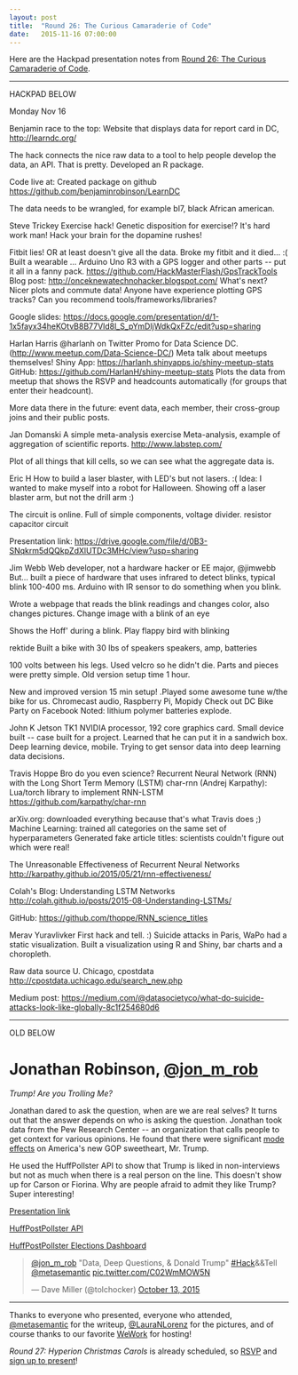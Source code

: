 ```yaml
---
layout: post
title:  "Round 26: The Curious Camaraderie of Code"
date:   2015-11-16 07:00:00
---
```


Here are the Hackpad presentation notes from [Round 26: The Curious Camaraderie of Code](http://www.meetup.com/DC-Hack-and-Tell/events/220231793/).

-------------

HACKPAD BELOW

Monday Nov 16

Benjamin
race to the top:
Website that displays data for report card in DC, 
http://learndc.org/

The hack connects the nice raw data to a tool to help people develop the data, an API. That is pretty. Developed an R package.

Code live at: Created package on github
https://github.com/benjaminrobinson/LearnDC
 
The data needs to be wrangled, for example bl7, black African american. 

Steve Trickey
 Exercise hack! Genetic disposition for exercise!?
 It's hard work man! Hack your brain for the dopamine rushes!  

Fitbit lies! OR at least doesn't give all the data.
Broke my fitbit and it died... :(
Built a wearable ... Arduino Uno R3 with a GPS logger and other parts -- put it all in a fanny pack. 
https://github.com/HackMasterFlash/GpsTrackTools
Blog post: http://onceknewatechnohacker.blogspot.com/
What's next? Nicer plots and commute data!
Anyone have experience plotting GPS tracks? Can you recommend tools/frameworks/libraries?

Google slides: https://docs.google.com/presentation/d/1-1x5fayx34heKOtvB8B77Vld8l_S_pYmDIjWdkQxFZc/edit?usp=sharing

Harlan Harris
@harlanh on Twitter
Promo for Data Science DC. (http://www.meetup.com/Data-Science-DC/)
Meta talk about meetups themselves! 
Shiny App: https://harlanh.shinyapps.io/shiny-meetup-stats
GitHub: https://github.com/HarlanH/shiny-meetup-stats
Plots the data from meetup that shows the RSVP and headcounts automatically (for groups that enter their headcount).  

More data there in the future: event data, each member, their cross-group joins and their public posts.

Jan Domanski
A simple meta-analysis exercise
Meta-analysis, example of aggregation of scientific reports.
http://www.labstep.com/

Plot of all things that kill cells, so we can see what the aggregate data is.
  
Eric H
How to build a laser blaster, with LED's but not lasers. :(
Idea: I wanted to make myself into a robot for Halloween.
Showing off a laser blaster arm, but not the drill arm :)

The circuit is online.
Full of simple components, voltage divider. resistor capacitor circuit

Presentation link:
https://drive.google.com/file/d/0B3-SNqkrm5dQQkpZdXlUTDc3MHc/view?usp=sharing

Jim Webb
Web developer, not a hardware hacker or EE major, @jimwebb
But... built a piece of hardware that uses infrared to detect blinks, typical blink 100-400 ms. 
Arduino with IR sensor to do something when you blink.

Wrote a webpage that reads the blink readings and changes color, also changes pictures.
Change image with a blink of an eye

Shows the Hoff' during a blink.
Play flappy bird with blinking

rektide
Built a bike with 30 lbs of speakers
speakers, amp, batteries
 
100 volts between his legs. Used velcro so he didn't die. Parts and pieces were pretty simple. Old version setup time 1 hour. 

New and improved version 15 min setup!
.Played some awesome tune w/the bike for us.
Chromecast audio, Raspberry Pi, Mopidy
Check out DC Bike Party on Facebook
Noted: lithium polymer batteries explode.

John K
Jetson TK1
NVIDIA processor, 192 core graphics card.
Small device built -- case built for a project.
Learned that he can put it in a sandwich box. 
Deep learning device, mobile. Trying to get sensor data into deep learning data decisions.      

Travis Hoppe
Bro do you even science?
Recurrent Neural Network (RNN) with the Long Short Term Memory (LSTM)
char-rnn (Andrej Karpathy): Lua/torch library to implement RNN-LSTM
https://github.com/karpathy/char-rnn

arXiv.org: downloaded everything because that's what Travis does ;)
Machine Learning: trained all categories on the same set of hyperparameters
Generated fake article titles: scientists couldn't figure out which were real!

The Unreasonable Effectiveness of Recurrent Neural Networks
http://karpathy.github.io/2015/05/21/rnn-effectiveness/

Colah's Blog: Understanding LSTM Networks
http://colah.github.io/posts/2015-08-Understanding-LSTMs/

GitHub: https://github.com/thoppe/RNN_science_titles

Merav Yuravlivker
First hack and tell. :)
Suicide attacks in Paris, WaPo had a static visualization. Built a visualization using R and Shiny, bar charts and a choropleth.  

Raw data source U. Chicago, cpostdata
http://cpostdata.uchicago.edu/search_new.php

Medium post:
https://medium.com/@datasocietyco/what-do-suicide-attacks-look-like-globally-8c1f254680d6

--------------------

OLD BELOW

# Jonathan Robinson, [@jon_m_rob](https://twitter.com/jon_m_rob)
_Trump! Are you Trolling Me?_

Jonathan dared to ask the question, when are we are real selves? 
It turns out that the answer depends on who is asking the question. 
Jonathan took data from the Pew Research Center -- an organization that calls people to get context for various opinions.
He found that there were significant [mode effects](https://en.wikipedia.org/wiki/Mode_effect) on America's new GOP sweetheart, Mr. Trump. 

He used the HuffPollster API to show that Trump is liked in non-interviews but not as much when there is a real person on the line. This doesn't show up for Carson or Fiorina. Why are people afraid to admit they like Trump? 
Super interesting!

[Presentation link](https://docs.google.com/presentation/d/1kHpB99Puj6b7AyEIWSuYHL6jYQxwmhjcSXASLXU5UDE/edit?usp=sharing)

[HuffPostPollster API](http://elections.huffingtonpost.com/pollster/api)

[HuffPostPollster Elections Dashboard](http://elections.huffingtonpost.com/pollster/2016-national-gop-primary)

<blockquote class="twitter-tweet" lang="en"><p lang="en" dir="ltr"><a href="https://twitter.com/jon_m_rob">@jon_m_rob</a> &quot;Data, Deep Questions, &amp; Donald Trump&quot; <a href="https://twitter.com/hashtag/Hack?src=hash">#Hack</a>&amp;&amp;Tell <a href="https://twitter.com/metasemantic">@metasemantic</a> <a href="http://t.co/C02WmMOW5N">pic.twitter.com/C02WmMOW5N</a></p>&mdash; Dave Miller (@tolchocker) <a href="https://twitter.com/tolchocker/status/654064708518039552">October 13, 2015</a></blockquote>
<script async src="//platform.twitter.com/widgets.js" charset="utf-8"></script>

--------------------

Thanks to everyone who presented, everyone who attended, [@metasemantic](https://twitter.com/metasemantic) for the writeup, [@LauraNLorenz](https://twitter.com/lauranlorenz) for the pictures, and of course thanks to our favorite [WeWork](https://www.wework.com/locations/washington-d-c/chinatown/) for hosting! 

_Round 27: Hyperion Christmas Carols_ is already scheduled, so [RSVP](http://www.meetup.com/DC-Hack-and-Tell/events/220231803/) and [sign up to present](http://bit.ly/presentatdc)!
